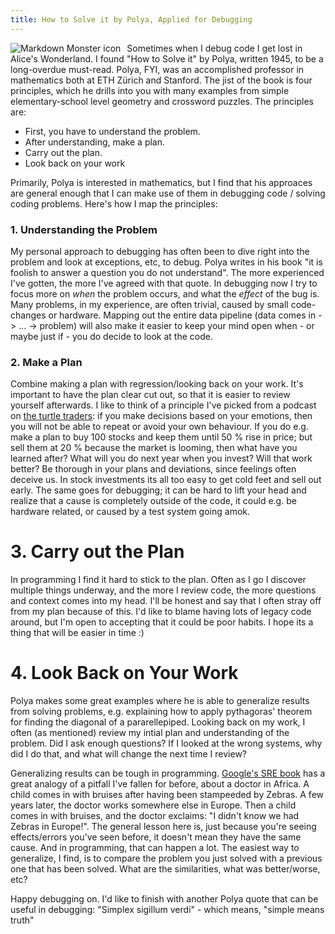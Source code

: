 ```yaml
---
title: How to Solve it by Polya, Applied for Debugging
---
```


<img src="https://en.wikipedia.org/wiki/How_to_Solve_It#/media/File:HowToSolveIt.jpg"
  alt="Markdown Monster icon"
  style="float: left; margin-right: 10px;" />

Sometimes when I debug code I get lost in Alice's Wonderland. I found "How to Solve it" by Polya, written 1945, to be a long-overdue must-read.
Polya, FYI, was an accomplished professor in mathematics both at ETH Zürich and Stanford.
The jist of the book is four principles, which he drills into you with many examples from simple elementary-school level geometry and crossword puzzles. The principles are:
  * First, you have to understand the problem.
  * After understanding, make a plan.
  * Carry out the plan.
  * Look back on your work

Primarily, Polya is interested in mathematics, but I find that his approaces are general enough that I can make use of them in debugging code / solving coding problems. Here's how I map the principles:

### 1. Understanding the Problem
My personal approach to debugging has often been to dive right into the problem and look at exceptions, etc, to debug. Polya writes in his book "it is foolish to answer a question you do not understand".
The more experienced I've gotten, the more I've agreed with that quote. In debugging now I try to focus more on _when_ the problem occurs, and what the _effect_ of the bug is.
Many problems, in my experience, are often trivial, caused by small code-changes or hardware. Mapping out the entire data pipeline (data comes in -> ...  -> problem) will also make it easier to keep your mind open when - or maybe just if - you do decide to look at the code.

### 2. Make a Plan
Combine making a plan with regression/looking back on your work. It's important to have the plan clear cut out, so that it is easier to review yourself afterwards. I like to think of a principle I've picked from a podcast on [the turtle traders](https://www.turtletrader.com/it/): if you make decisions based on your emotions, then you will not be able to repeat or avoid your own behaviour. If you do e.g. make a plan to buy 100 stocks and keep them until 50 % rise in price; but sell them at 20 % because the market is looming, then what have you learned after? What will you do next year when you invest? Will that work better? Be thorough in your plans and deviations, since feelings often deceive us. In stock investments its all too easy to get cold feet and sell out early. The same goes for debugging; it can be hard to lift your head and realize that a cause is completely outside of the code, it could e.g. be hardware related, or caused by a test system going amok.

# 3. Carry out the Plan
In programming I find it hard to stick to the plan. Often as I go I discover multiple things underway, and the more I review code, the more questions and context comes into my head. I'll be honest and say that I often stray off from my plan because of this. I'd like to blame having lots of legacy code around, but I'm open to accepting that it could be poor habits. I hope its a thing that will be easier in time :) 

# 4. Look Back on Your Work
Polya makes some great examples where he is able to generalize results from solving problems, e.g. explaining how to apply pythagoras' theorem for finding the diagonal of a pararellepiped.
Looking back on my work, I often (as mentioned) review my intial plan and understanding of the problem. Did I ask enough questions? If I looked at the wrong systems, why did I do that, and what will change the next time I review?


Generalizing results can be tough in programming. [Google's SRE book](https://landing.google.com/sre/sre-book/toc/index.html) has a great analogy of a pitfall I've fallen for before, about a doctor in Africa. A child comes in with bruises after having been stampeeded by Zebras. A few years later, the doctor works somewhere else in Europe. Then a child comes in with bruises, and the doctor exclaims: "I didn't know we had Zebras in Europe!". The general lesson here is, just because you're seeing effects/errors you've seen before, it doesn't mean they have the same cause. And in programming, that can happen a lot. The easiest way to generalize, I find, is to compare the problem you just solved with a previous one that has been solved. What are the similarities, what was better/worse, etc?


Happy debugging on. I'd like to finish with another Polya quote that can be useful in debugging:
"Simplex sigillum verdi" - which means, "simple means truth"
